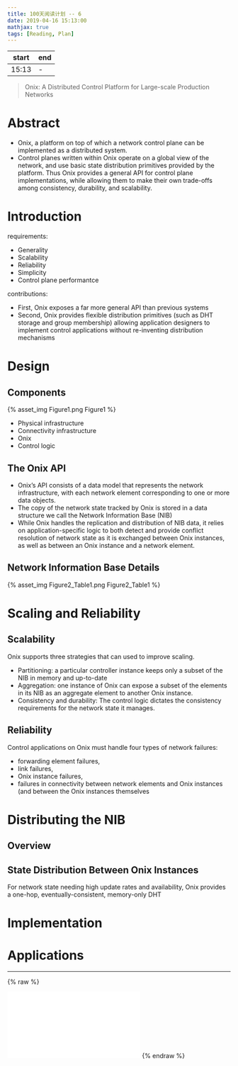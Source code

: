 ```yaml
---
title: 100天阅读计划 -- 6
date: 2019-04-16 15:13:00
mathjax: true
tags: [Reading, Plan]
---
```



|start | end  |
|----  | -----|
|15:13 |  -   |

> Onix: A Distributed Control Platform for Large-scale Production Networks

# Abstract

- Onix, a platform on top of which a network control plane can be implemented as a distributed system. 
- Control planes written within Onix operate on a global view of the network, and use basic state distribution primitives provided by the platform. Thus Onix provides a general API for control plane implementations, while allowing them to make their own trade-offs among consistency, durability, and scalability.

# Introduction

requirements:
- Generality
- Scalability
- Reliability
- Simplicity
- Control plane performantce

contributions:
- First, Onix exposes a far more general API than previous systems
- Second, Onix provides flexible distribution primitives (such as DHT storage and group membership) allowing application designers to implement control applications without re-inventing distribution mechanisms

# Design

## Components

{% asset_img Figure1.png Figure1 %}

- Physical infrastructure
- Connectivity infrastructure
- Onix
- Control logic

## The Onix API

- Onix’s API consists of a data model that represents the network infrastructure, with each network element corresponding to one or more data objects.
- The copy of the network state tracked by Onix is stored in a data structure we call the Network Information Base (NIB)
- While Onix handles the replication and distribution of NIB data, it relies on application-specific logic to both detect and provide conflict resolution of network state as it is exchanged between Onix instances, as well as between an Onix instance and a network element.

## Network Information Base Details

{% asset_img Figure2_Table1.png Figure2_Table1 %}



# Scaling and Reliability

## Scalability
Onix supports three strategies that can used to improve scaling.
- Partitioning: a particular controller instance keeps only a subset of the NIB in memory and up-to-date
- Aggregation: one instance of Onix can expose a subset of the elements in its NIB as an aggregate element to another Onix instance.
- Consistency and durability: The control logic dictates the consistency requirements for the network state it manages.

## Reliability

Control applications on Onix must handle four types of network failures: 
- forwarding element failures, 
- link failures, 
- Onix instance failures, 
- failures in connectivity between network elements and Onix instances (and between the Onix instances themselves






# Distributing the NIB

## Overview

## State Distribution Between Onix Instances

For network state needing high update rates and availability,
Onix provides a one-hop, eventually-consistent,
memory-only DHT 




# Implementation



# Applications



--------

{% raw %}
<iframe src="//player.bilibili.com/player.html?aid=46685811&cid=81778658&page=1" scrolling="no" border="0" frameborder="no" framespacing="0" allowfullscreen="true"> </iframe>
{% endraw %}

